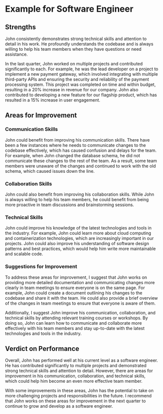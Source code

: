# Example for Software Engineer

## **Strengths**

John consistently demonstrates strong technical skills and attention to detail in his work. He profoundly understands the codebase and is always willing to help his team members when they have questions or need assistance.

In the last quarter, John worked on multiple projects and contributed significantly to each. For example, he was the lead developer on a project to implement a new payment gateway, which involved integrating with multiple third-party APIs and ensuring the security and reliability of the payment processing system. This project was completed on time and within budget, resulting in a 20% increase in revenue for our company. John also contributed to developing a new feature for our flagship product, which has resulted in a 15% increase in user engagement.

## **Areas for Improvement**

### **Communication Skills**

John could benefit from improving his communication skills. There have been a few instances where he needs to communicate changes to the codebase effectively, which has caused confusion and delays for the team. For example, when John changed the database schema, he did not communicate these changes to the rest of the team. As a result, some team members were unaware of the changes and continued to work with the old schema, which caused issues down the line.

### **Collaboration Skills**

John could also benefit from improving his collaboration skills. While John is always willing to help his team members, he could benefit from being more proactive in team discussions and brainstorming sessions.

### **Technical Skills**

John could improve his knowledge of the latest technologies and tools in the industry. For example, John could learn more about cloud computing and containerization technologies, which are increasingly important in our projects. John could also improve his understanding of software design patterns and best practices, which would help him write more maintainable and scalable code.

### **Suggestions for Improvement**

To address these areas for improvement, I suggest that John works on providing more detailed documentation and communicating changes more clearly in team meetings to ensure everyone is on the same page. For example, John could create a document outlining his changes to the codebase and share it with the team. He could also provide a brief overview of the changes in team meetings to ensure that everyone is aware of them.

Additionally, I suggest John improve his communication, collaboration, and technical skills by attending relevant training courses or workshops. By doing so, John can learn how to communicate and collaborate more effectively with his team members and stay up-to-date with the latest technologies and tools in the industry.

## **Verdict on Performance**

Overall, John has performed well at his current level as a software engineer. He has contributed significantly to multiple projects and demonstrated strong technical skills and attention to detail. However, there are areas for improvement in his communication, collaboration, and technical skills, which could help him become an even more effective team member.

With some improvements in these areas, John has the potential to take on more challenging projects and responsibilities in the future. I recommend that John works on these areas for improvement in the next quarter to continue to grow and develop as a software engineer.
